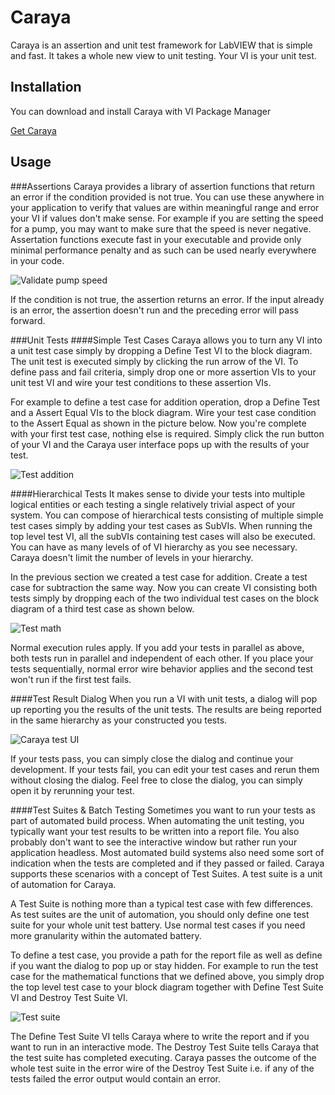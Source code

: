 # Caraya

Caraya is an assertion and unit test framework for LabVIEW that is simple and fast. 
It takes a whole new view to unit testing. Your VI is your unit test.

## Installation

You can download and install Caraya with VI Package Manager

[Get Caraya](http://vipm.jki.net/#!/package/jki_lib_caraya)

## Usage

###Assertions
Caraya provides a library of assertion functions that return an error if the condition provided is not true. 
You can use these anywhere in your application to verify that values are within meaningful range and error 
your VI if values don't make sense. For example if you are setting the speed for a pump, you may want to make 
sure that the speed is never negative. Assertation functions execute fast in your executable and provide only 
minimal performance penalty and as such can be used nearly everywhere in your code.

![Validate pump speed](https://github.com/jki/caraya/raw/master/img/validate-pump-speed.png "Validate pump speed")

If the condition is not true, the assertion returns an error. If the input already is an error, the assertion doesn't 
run and the preceding error will pass forward.

###Unit Tests
####Simple Test Cases
Caraya allows you to turn any VI into a unit test case simply by dropping a Define Test VI to the block diagram. 
The unit test is executed simply by clicking the run arrow of the VI. To define pass and fail criteria, simply drop 
one or more assertion VIs to your unit test VI and wire your test conditions to these assertion VIs. 

For example to define a test case for addition operation, drop a Define Test and a Assert Equal VIs to the block diagram. 
Wire your test case condition to the Assert Equal as shown in the picture below. Now you're complete with your first test 
case, nothing else is required. Simply click  the run button of your VI and the Caraya user interface pops up with the results 
of your test. 

![Test addition](https://github.com/jki/caraya/raw/master/img/test-addition.png "Test addition")


####Hierarchical Tests
It makes sense to divide your tests into multiple logical entities or each testing a single relatively trivial aspect 
of your system. You can compose of hierarchical tests consisting of multiple simple test cases simply by adding your 
test cases as SubVIs. When running the top level test VI, all the subVIs containing test cases will also be executed. 
You can have as many levels of of VI hierarchy as you see necessary. Caraya doesn't limit the number of levels in your 
hierarchy.

In the previous section we created a test case for addition. Create a test case for subtraction the same way. Now you 
can create VI consisting both tests simply by dropping each of the two individual test cases on the block diagram of a 
third test case as shown below.

![Test math](https://github.com/jki/caraya/raw/master/img/test-math.png "Test math")

Normal execution rules apply. If you add your tests in parallel as above, both tests run in parallel and independent of 
each other. If you place your tests sequentially, normal error wire behavior applies and the second test won't run if the 
first test fails.

####Test Result Dialog
When you run a VI with unit tests, a dialog will pop up reporting you the results of the unit tests. The results are being 
reported in the same hierarchy as your constructed you tests. 

![Caraya test UI](https://github.com/jki/caraya/raw/master/img/caraya-ui.png "Caraya test UI")

If your tests pass, you can simply close the dialog and continue your development. If your tests fail, you can edit your 
test cases and rerun them without closing the dialog. Feel free to close the dialog, you can simply open it by rerunning 
your test.

####Test Suites & Batch Testing
Sometimes you want to run your tests as part of automated build process. When automating the unit testing, you typically 
want your test results to be written into a report file. You also probably don't want to see the interactive window but 
rather run your application headless. Most automated build systems also need some sort of indication when the tests are 
completed and if they passed or failed. Caraya supports these scenarios with a concept of Test Suites. A test suite is a 
unit of automation for Caraya. 

A Test Suite is nothing more than a typical test case with few differences. As test suites are the unit of automation, 
you should only define one test suite for your whole unit test battery. Use normal test cases if you need more granularity 
within the automated battery.

To define a test case, you provide a path for the report file as well as define if you want the dialog to pop up or stay hidden. 
For example to run the test case for the mathematical functions that we defined above, you simply drop the top level test case 
to your block diagram together with Define Test Suite VI and Destroy Test Suite VI.

![Test suite](https://github.com/jki/caraya/raw/master/img/test-suite.png "Test suite")

The Define Test Suite VI tells Caraya where to write the report and if you want to run in an interactive mode. The Destroy Test 
Suite tells Caraya that the test suite has completed executing. Caraya passes the outcome of the whole test suite in the error 
wire of the Destroy Test Suite i.e. if any of the tests failed the error output would contain an error.


